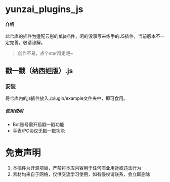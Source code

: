 # yunzai_plugins_js

#### 介绍
此仓库的插件为适配云崽的单js插件，闲的没事写来练手的JS插件，当前版本不一定完善，敬请谅解。
> 创作不易，点个star再走吧~

## 戳一戳（纳西妲版）.js
### 安装
将仓库内的js插件放入./plugin/example文件夹中，即可食用。

##### 使用说明
- Bot账号需开启戳一戳功能
- 手表/PC协议无戳一戳功能

# 免责声明
1.  本插件为开源项目，严禁将本库内容用于任何商业用途或违法行为
2.  素材均来自于网络，仅供交流学习使用，如有侵权请联系，会立即删除

